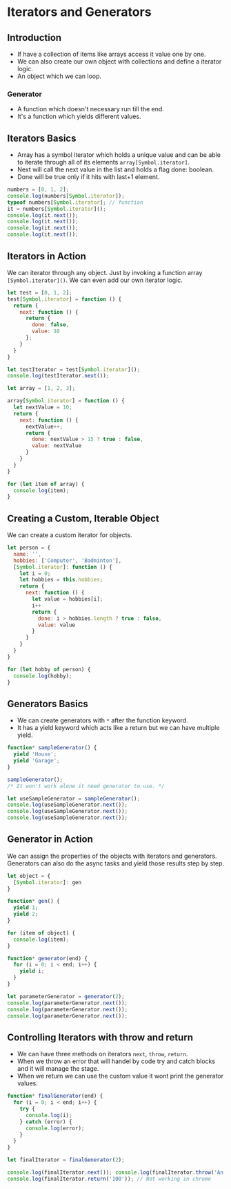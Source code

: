 # Iterators and Generators

## Introduction

* If have a collection of items like arrays access it value one by one.
* We can also create our own object with collections and define a iterator logic.
* An object which we can loop.

### Generator

* A function which doesn't necessary run till the end.
* It's a function which yields different values.

## Iterators Basics

* Array has a symbol iterator which holds a unique value and can be able to iterate through all of its elements ```array[Symbol.iterator]```.
* Next will call the next value in the list and holds a flag done: boolean.
* Done will be true only if it hits with last+1 element.

```javascript
numbers = [0, 1, 2];
console.log(numbers[Symbol.iterator]);
typeof numbers[Symbol.iterator]; // function
it = numbers[Symbol.iterator]();
console.log(it.next());
console.log(it.next());
console.log(it.next());
console.log(it.next());
```

## Iterators in Action

We can iterator through any object. Just by invoking a function array ```[Symbol.iterator]()```.
We can even add our own iterator logic.

```javascript
let test = [0, 1, 2];
test[Symbol.iterator] = function () {
  return {
    next: function () {
      return {
        done: false,
        value: 10
      };
    }
  }
}

let testIterator = test[Symbol.iterator]();
console.log(testIterator.next());

let array = [1, 2, 3];

array[Symbol.iterator] = function () {
  let nextValue = 10;
  return {
    next: function () {
      nextValue++;
      return {
        done: nextValue > 15 ? true : false,
        value: nextValue
      }
    }
  }
}

for (let item of array) {
  console.log(item);
}
```

## Creating a Custom, Iterable Object

We can create a custom iterator for objects.

```javascript
let person = {
  name: '',
  hobbies: ['Computer', 'Badminton'],
  [Symbol.iterator]: function () {
    let i = 0;
    let hobbies = this.hobbies;
    return {
      next: function () {
        let value = hobbies[i];
        i++
        return {
          done: i > hobbies.length ? true : false,
          value: value
        }
      }
    }
  }
}

for (let hobby of person) {
  console.log(hobby);
}
```

## Generators Basics

* We can create generators with ```*``` after the function keyword.
* It has a yield keyword which acts like a return but we can have multiple yield.

```javascript
function* sampleGenerator() {
  yield 'House';
  yield 'Garage';
}

sampleGenerator();
/* It won't work alone it need generator to use. */

let useSampleGenerator = sampleGenerator();
console.log(useSampleGenerator.next());
console.log(useSampleGenerator.next());
console.log(useSampleGenerator.next());
```

## Generator in Action

We can assign the properties of the objects with iterators and generators.
Generators can also do the async tasks and yield those results step by step.

```javascript
let object = {
  [Symbol.iterator]: gen
}

function* gen() {
  yield 1;
  yield 2;
}

for (item of object) {
  console.log(item);
}

function* generator(end) {
  for (i = 0; i < end; i++) {
    yield i;
  }
}

let parameterGenerator = generator(2);
console.log(parameterGenerator.next());
console.log(parameterGenerator.next());
console.log(parameterGenerator.next());
```

## Controlling Iterators with throw and return

* We can have three methods on iterators ```next```, ```throw```, ```return```.
* When we throw an error that will handel by code try and catch blocks and it will manage the stage.
* When we return we can use the custom value it wont print the generator values.

```javascript
function* finalGenerator(end) {
  for (i = 0; i < end; i++) {
    try {
      console.log(i);
    } catch (error) {
      console.log(error);
    }
  }
}

let finalIterator = finalGenerator(2);

console.log(finalIterator.next()); console.log(finalIterator.throw('An error occurred while fetch'));
console.log(finalIterator.return('100')); // Not working in chrome

 ```